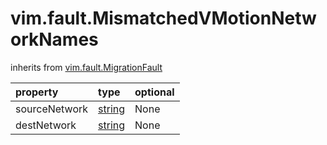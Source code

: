 vim.fault.MismatchedVMotionNetworkNames
=======================================
inherits from [vim.fault.MigrationFault](docs/vim.fault.MigrationFault.md)

| property | type | optional |
|:---------|:-----|:---------|
| sourceNetwork | [string](string.md "string") | None |
| destNetwork | [string](string.md "string") | None |
